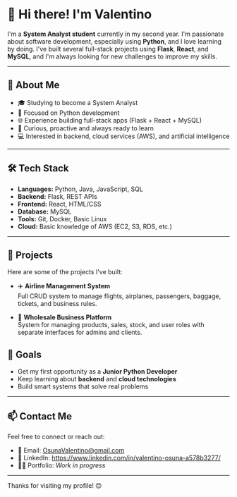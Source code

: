 # 👋 Hi there! I'm Valentino

I'm a **System Analyst student** currently in my second year. I'm passionate about software development, especially using **Python**, and I love learning by doing. I've built several full-stack projects using **Flask**, **React**, and **MySQL**, and I'm always looking for new challenges to improve my skills.

---

## 🚀 About Me

- 🎓 Studying to become a System Analyst  
- 🐍 Focused on Python development  
- 🌐 Experience building full-stack apps (Flask + React + MySQL)  
- 🧠 Curious, proactive and always ready to learn  
- 💻 Interested in backend, cloud services (AWS), and artificial intelligence

---

## 🛠️ Tech Stack

- **Languages:** Python, Java, JavaScript, SQL  
- **Backend:** Flask, REST APIs  
- **Frontend:** React, HTML/CSS  
- **Database:** MySQL  
- **Tools:** Git, Docker, Basic Linux  
- **Cloud:** Basic knowledge of AWS (EC2, S3, RDS, etc.)

---

## 💼 Projects

Here are some of the projects I've built:

- ✈️ **Airline Management System**  
  Full CRUD system to manage flights, airplanes, passengers, baggage, tickets, and business rules.

- 🛒 **Wholesale Business Platform**  
  System for managing products, sales, stock, and user roles with separate interfaces for admins and clients.


## 🌱 Goals

- Get my first opportunity as a **Junior Python Developer**  
- Keep learning about **backend** and **cloud technologies**  
- Build smart systems that solve real problems

---

## 📫 Contact Me

Feel free to connect or reach out:

- 📧 Email: OsunaValentino@gmail.com
- 💼 LinkedIn: https://www.linkedin.com/in/valentino-osuna-a578b3277/
- 🧑‍💻 Portfolio: *Work in progress*

---

Thanks for visiting my profile! 😊
